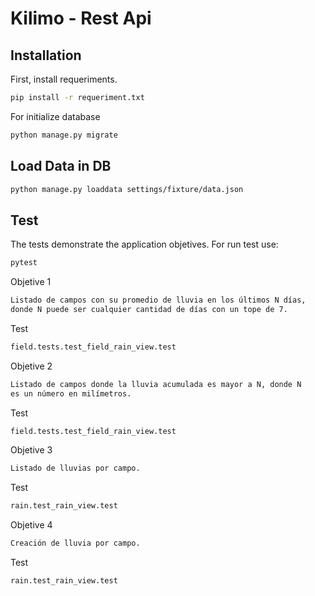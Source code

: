 # Kilimo - Rest Api


## Installation

First, install requeriments.

```bash
pip install -r requeriment.txt
```

For initialize database

```bash
python manage.py migrate
```


## Load Data in DB

```bash
python manage.py loaddata settings/fixture/data.json
```


## Test


The tests demonstrate the application objetives.
For run test use:
```bash
pytest
```

Objetive 1 

```bash
Listado de campos con su promedio de lluvia en los últimos N días,
donde N puede ser cualquier cantidad de días con un tope de 7.
```

Test

```bash
field.tests.test_field_rain_view.test
```


Objetive 2

```bash
Listado de campos donde la lluvia acumulada es mayor a N, donde N
es un número en milímetros.
```

Test

```bash
field.tests.test_field_rain_view.test
```

Objetive 3

```bash
Listado de lluvias por campo.
```

Test

```bash
rain.test_rain_view.test
```

Objetive 4

```bash
Creación de lluvia por campo.
```

Test

```bash
rain.test_rain_view.test
```

